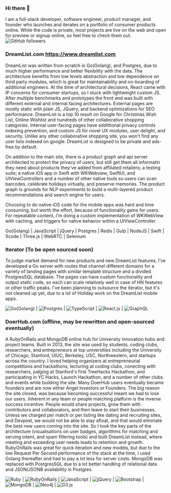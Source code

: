 ### Hi there 👋

I am a full-stack developer, software engineer, product manager, and founder who launches and iterates on a portfolio of consumer products online. While the code is private, most projects are live on the web and open for preview or signup online, so feel free to check them out. 
![GitHub followers](https://img.shields.io/github/followers/deftworker?style=social)

### DreamList.com https://www.dreamlist.com 
DreamList was written from scratch in Go(Golang), and Postgres, due to much higher performance and better flexibility with the data. The architecture benefits from low levels abstraction and low dependence on third party modules, which is great for maintainability and on-boarding of additional engineers. At the time of architectural decisions, React came with IP concerns for consumer startups, so I stuck with lightweight custom JS. After multiple benchmarks and prototypes the front end was built with different external and internal facing architectures. External pages are mostly static with plain JS, JQuery, and backend optimizations for SEO performance. DreamList is a top 10 result on Google for Christmas Wish List, Online Wishlist and hundreds of other collaborative shopping categories. Internal user-facing pages have addittional privacy controls indexing prevention, and custom JS for novel UX modules, user delight, and security. Unlike any other collaborative shopping site, you won't find any user lists indexed on google. DreamList is designed to be private and ads-free by default. 

On addition to the main site, there is a product graph and api server architected to protect the privacy of users, but still get them all informatin they need about products they've added from affiliated retailers; a testing suite; a native iOS app in Swift with WKWebview, SwiftUI, and UIViewControllers and a number of other native tools so users can scan barcodes, celebrate holidays virtually, and preserve memories. The product graph is grounds for NLP experiments to build a multi-layered product recommendations and search engine for users. 

Choosing to do native iOS code for the mobile apps was hard and time consuming, but worth the effort, because of functionality gains for users. For repeatable content, I'm doing a custom implementation of WKWebView with caching, and triggers for native behavior within a UIViewController. 

Go(Golang) |
JavaScript |
jQuery |
Postgres |
Redis |
Gulp |
NodeJS |
Swift |
Xcode |
Three.js |
WebRTC |
Selenium

### Iterator (To be open sourced soon)
To judge market demand for new products and new DreamList features, I've developed a Go server with routes that channel different domains for a variety of landing pages with similar template structure and a divided PostgresSQL database. The pages can have custom functionality and output static code, so each can scale relatively well in case of HN features or other traffic peaks. I've been planning to outsource the iterator, but it's not cleaned up yet, due to a lot of Holiday work on the DreamList mobile apps. 

![Go(Golang)](https://golang.org/) |
![Postgres](https://www.postgresql.org/) |
![TypeScript](https://www.typescriptlang.org/) |
![React.js](https://reactjs.org/) |
![GraphQL](https://graphql.org/)

### DoerHub.com (offline, may be rewritten and open-sourced eventually)
A RubyOnRails and MongoDB online hub for University innovation hubs and project teams. Built in 2013, the site was used by students, coding clubs, researchers, and entrepreneurs at top universities including the University of Chicago, Stanford, UIUC, Berkeley, USC, Northwestern, and startups across the country. I loved helping organizers at entrepreneurial competitions and hackathons, lecturing at coding clubs, conecting with researchers, judging at Stanford's first TreeHacks Hackathon, and participating in YC Hacks, Launch Hackathon, and a number of other clubs and events while building the site. Many DoerHub users eventually became founders and are now either Angel Investors or Founders. The big reason the site closed, was because becoming successful meant we had to lose our users. Inherent in any team or people matching platform is the inverse success incentive. People would share projects, grow them with contributors and collaborators, and then leave to start their businesses. Unless we charged per match or per listing like dating and recruiting sites, and Devpost, we would not be able to stay afloat, and that would eliminate the best new users coming into the site. So I took the key parts of the architecture (visualisations on user badges, algorithms for matching and serving intent, and spam filtering tools) and built DreamList instead, where meeting and exceeding user needs leads to retention and growth. RubyOnRails was great for quick iteration and new models, but due to the low Request Per Second performance of the stack at the time, I used Golang thereafter and had to pay a lot less for server costs. MongoDB was replaced with PostgresSQL due to a lot better handling of relational data and JSON/JSONB availability in Postgres.  

![Ruby](https://www.ruby-lang.org) |
![RubyOnRails](https://rubyonrails.org/) |
![JavaScript](https://www.w3schools.com/js/DEFAULT.asp) |
![jQuery](https://jquery.com/) |
![Bootstrap](https://getbootstrap.com/) |
![MongoDB](https://www.mongodb.com/) |
![Neo4j](https://neo4j.com/) |
![D3.js](https://d3js.org/)

### 

<!--
**deftworker/deftworker** is a ✨ _special_ ✨ repository because its `README.md` (this file) appears on your GitHub profile.

Here are some ideas to get you started:

- 🔭 I’m currently working on ...
- 🌱 I’m currently learning ...
- 👯 I’m looking to collaborate on ...
- 🤔 I’m looking for help with ...
- 💬 Ask me about ...
- 📫 How to reach me: ...
- 😄 Pronouns: ...
- ⚡ Fun fact: ...
-->

